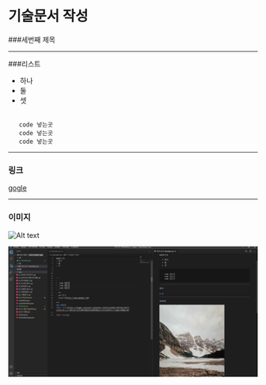 # 기술문서 작성
###세번째 제목
***
###리스트
+ 하나
+ 둘
+ 셋




```

   code 넣는곳
   code 넣는곳
   code 넣는곳
```
  ***
  ### 링크
  [gogle](https://www.google.com)

***
### 이미지
![Alt text](https://images.unsplash.com/photo-1592251170502-99f518c7e6f7?ixlib=rb-1.2.1&ixid=eyJhcHBfaWQiOjEyMDd9&auto=format&fit=crop&w=500&q=60)

![Alt text](img/1.PNG)